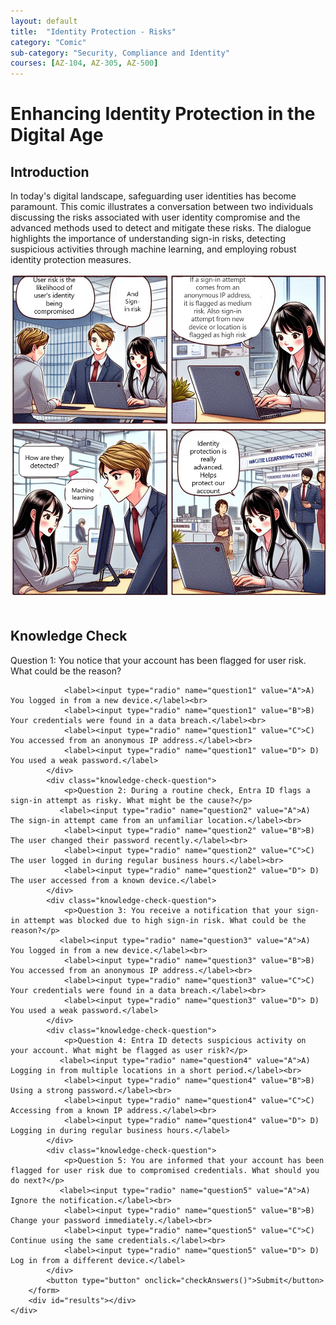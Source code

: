 ```yaml
---
layout: default
title:  "Identity Protection - Risks"
category: "Comic"
sub-category: "Security, Compliance and Identity"
courses: [AZ-104, AZ-305, AZ-500]
---
```



# Enhancing Identity Protection in the Digital Age

## Introduction
In today's digital landscape, safeguarding user identities has become paramount. This comic illustrates a conversation between two individuals discussing the risks associated with user identity compromise and the advanced methods used to detect and mitigate these risks. The dialogue highlights the importance of understanding sign-in risks, detecting suspicious activities through machine learning, and employing robust identity protection measures.

<a href="./images/identityprot1.png">
  <img src="./images/identityprot1.png" alt="a boy and a girl sitting in a office space" class="img-fluid">
</a>
 

<html lang="en">
<head>
    <meta charset="UTF-8">
    <meta name="viewport" content="width=device-width, initial-scale=1.0">
    <style>
        .knowledge-check {
            margin-top: 50px;
        }
        .knowledge-check-question {
            margin-bottom: 20px;
        }
        .correct {
            color: green;
        }
        .incorrect {
            color: red;
        }
    </style>
</head>
<body>
  
  <div class="knowledge-check">
        <h2>Knowledge Check</h2>
        <form id="knowledgeCheckForm">
            <div class="knowledge-check-question">
                <p>Question 1: You notice that your account has been flagged for user risk. What could be the reason?</p>
                
                <label><input type="radio" name="question1" value="A">A) You logged in from a new device.</label><br>
                <label><input type="radio" name="question1" value="B">B) Your credentials were found in a data breach.</label><br>
                <label><input type="radio" name="question1" value="C">C)  You accessed from an anonymous IP address.</label><br>
                <label><input type="radio" name="question1" value="D"> D) You used a weak password.</label>
            </div>
            <div class="knowledge-check-question">
                <p>Question 2: During a routine check, Entra ID flags a sign-in attempt as risky. What might be the cause?</p>
               <label><input type="radio" name="question2" value="A">A) The sign-in attempt came from an unfamiliar location.</label><br>
                <label><input type="radio" name="question2" value="B">B) The user changed their password recently.</label><br>
                <label><input type="radio" name="question2" value="C">C) The user logged in during regular business hours.</label><br>
                <label><input type="radio" name="question2" value="D"> D) The user accessed from a known device.</label>
            </div>
            <div class="knowledge-check-question">
                <p>Question 3: You receive a notification that your sign-in attempt was blocked due to high sign-in risk. What could be the reason?</p>
               <label><input type="radio" name="question3" value="A">A) You logged in from a new device.</label><br>
                <label><input type="radio" name="question3" value="B">B)  You accessed from an anonymous IP address.</label><br>
                <label><input type="radio" name="question3" value="C">C) Your credentials were found in a data breach.</label><br>
                <label><input type="radio" name="question3" value="D"> D) You used a weak password.</label>
            </div>
            <div class="knowledge-check-question">
                <p>Question 4: Entra ID detects suspicious activity on your account. What might be flagged as user risk?</p>
               <label><input type="radio" name="question4" value="A">A) Logging in from multiple locations in a short period.</label><br>
                <label><input type="radio" name="question4" value="B">B) Using a strong password.</label><br>
                <label><input type="radio" name="question4" value="C">C) Accessing from a known IP address.</label><br>
                <label><input type="radio" name="question4" value="D"> D) Logging in during regular business hours.</label>
            </div>            
            <div class="knowledge-check-question">
                <p>Question 5: You are informed that your account has been flagged for user risk due to compromised credentials. What should you do next?</p>
               <label><input type="radio" name="question5" value="A">A) Ignore the notification.</label><br>
                <label><input type="radio" name="question5" value="B">B) Change your password immediately.</label><br>
                <label><input type="radio" name="question5" value="C">C) Continue using the same credentials.</label><br>
                <label><input type="radio" name="question5" value="D"> D) Log in from a different device.</label>
            </div>               
            <button type="button" onclick="checkAnswers()">Submit</button>
        </form>
        <div id="results"></div>
    </div>

    
  <script>
      

            function checkAnswers() {
            const answers = {
                question1: 'B',
                question2: 'A',
                question3: 'B',
                question4: 'A',
                question5: 'B'
            
               
            };

            let score = 0;
            const form = document.getElementById('knowledgeCheckForm');
            const results = document.getElementById('results');
            results.innerHTML = '';

            for (const [question, correctAnswer] of Object.entries(answers)) {
                const selected = form.querySelector(`input[name="${question}"]:checked`);
                const questionElement = form.querySelector(`input[name="${question}"][value="${correctAnswer}"]`).parentElement;
                if (selected && selected.value === correctAnswer) {
                    score++;
                    questionElement.classList.add('correct');
                } else if (selected) {
                    selected.parentElement.classList.add('incorrect');
                    questionElement.classList.add('correct');
                } else {
                    questionElement.classList.add('correct');
                }
            }

  

            results.innerHTML = `You got ${score} out of ${Object.keys(answers).length} correct.`;
        }
    </script>
</body>
</html>
